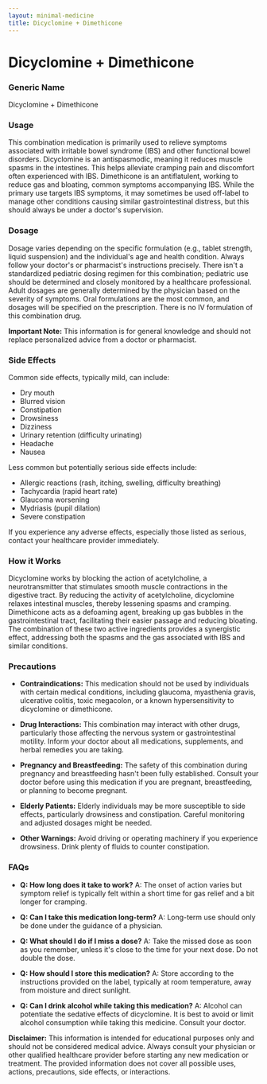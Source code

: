 ```yaml
---
layout: minimal-medicine
title: Dicyclomine + Dimethicone
---
```


# Dicyclomine + Dimethicone
### Generic Name
Dicyclomine + Dimethicone

### Usage

This combination medication is primarily used to relieve symptoms associated with irritable bowel syndrome (IBS) and other functional bowel disorders.  Dicyclomine is an antispasmodic, meaning it reduces muscle spasms in the intestines. This helps alleviate cramping pain and discomfort often experienced with IBS. Dimethicone is an antiflatulent, working to reduce gas and bloating, common symptoms accompanying IBS.  While the primary use targets IBS symptoms, it may sometimes be used off-label to manage other conditions causing similar gastrointestinal distress, but this should always be under a doctor's supervision.

### Dosage

Dosage varies depending on the specific formulation (e.g., tablet strength, liquid suspension) and the individual's age and health condition.  Always follow your doctor's or pharmacist's instructions precisely.  There isn't a standardized pediatric dosing regimen for this combination; pediatric use should be determined and closely monitored by a healthcare professional.  Adult dosages are generally determined by the physician based on the severity of symptoms. Oral formulations are the most common, and dosages will be specified on the prescription.  There is no IV formulation of this combination drug.  

**Important Note:**  This information is for general knowledge and should not replace personalized advice from a doctor or pharmacist.


### Side Effects

Common side effects, typically mild, can include:

* Dry mouth
* Blurred vision
* Constipation
* Drowsiness
* Dizziness
* Urinary retention (difficulty urinating)
* Headache
* Nausea

Less common but potentially serious side effects include:

* Allergic reactions (rash, itching, swelling, difficulty breathing)
* Tachycardia (rapid heart rate)
* Glaucoma worsening
* Mydriasis (pupil dilation)
* Severe constipation

If you experience any adverse effects, especially those listed as serious, contact your healthcare provider immediately.

### How it Works

Dicyclomine works by blocking the action of acetylcholine, a neurotransmitter that stimulates smooth muscle contractions in the digestive tract.  By reducing the activity of acetylcholine, dicyclomine relaxes intestinal muscles, thereby lessening spasms and cramping. Dimethicone acts as a defoaming agent, breaking up gas bubbles in the gastrointestinal tract, facilitating their easier passage and reducing bloating.  The combination of these two active ingredients provides a synergistic effect, addressing both the spasms and the gas associated with IBS and similar conditions.


### Precautions

* **Contraindications:**  This medication should not be used by individuals with certain medical conditions, including glaucoma, myasthenia gravis, ulcerative colitis, toxic megacolon, or a known hypersensitivity to dicyclomine or dimethicone.

* **Drug Interactions:**  This combination may interact with other drugs, particularly those affecting the nervous system or gastrointestinal motility. Inform your doctor about all medications, supplements, and herbal remedies you are taking.

* **Pregnancy and Breastfeeding:**  The safety of this combination during pregnancy and breastfeeding hasn't been fully established. Consult your doctor before using this medication if you are pregnant, breastfeeding, or planning to become pregnant.

* **Elderly Patients:**  Elderly individuals may be more susceptible to side effects, particularly drowsiness and constipation.  Careful monitoring and adjusted dosages might be needed.

* **Other Warnings:**  Avoid driving or operating machinery if you experience drowsiness.  Drink plenty of fluids to counter constipation.


### FAQs

* **Q: How long does it take to work?** A:  The onset of action varies but symptom relief is typically felt within a short time for gas relief and a bit longer for cramping.

* **Q: Can I take this medication long-term?** A:  Long-term use should only be done under the guidance of a physician.

* **Q: What should I do if I miss a dose?** A:  Take the missed dose as soon as you remember, unless it's close to the time for your next dose. Do not double the dose.

* **Q: How should I store this medication?** A:  Store according to the instructions provided on the label, typically at room temperature, away from moisture and direct sunlight.

* **Q: Can I drink alcohol while taking this medication?** A:  Alcohol can potentiate the sedative effects of dicyclomine. It is best to avoid or limit alcohol consumption while taking this medicine.  Consult your doctor.


**Disclaimer:** This information is intended for educational purposes only and should not be considered medical advice. Always consult your physician or other qualified healthcare provider before starting any new medication or treatment.  The provided information does not cover all possible uses, actions, precautions, side effects, or interactions.

